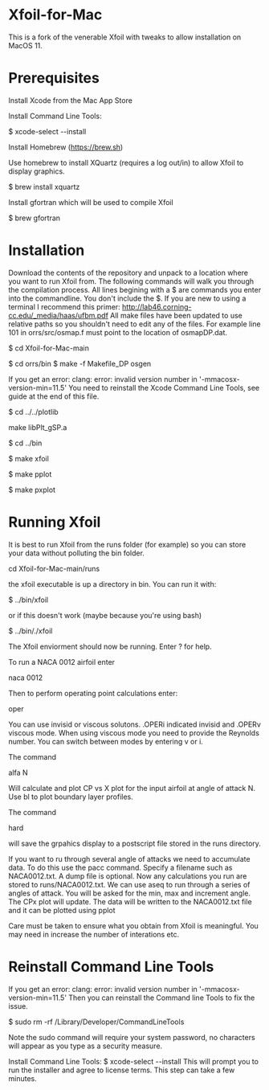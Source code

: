# Xfoil-for-Mac
This is a fork of the venerable Xfoil with tweaks to allow installation on MacOS 11.

Prerequisites
=============

Install Xcode from the Mac App Store

Install Command Line Tools:

$ xcode-select --install

Install Homebrew (https://brew.sh)

Use homebrew to install XQuartz (requires a log out/in) to allow Xfoil to display graphics.

$ brew install xquartz

Install gfortran which will be used to compile Xfoil

$ brew gfortran

Installation
============

Download the contents of the repository and unpack to a location where you want to run Xfoil from. The following commands will walk you through the compilation process. All lines begining with a $ are commands you enter into the commandline. You don't include the $. If you are new to using a terminal I recommend this primer:
http://lab46.corning-cc.edu/_media/haas/ufbm.pdf
All make files have been updated to use relative paths so you shouldn't need to edit any of the files. For example line 101 in orrs/src/osmap.f must point to the location of osmapDP.dat.

$ cd Xfoil-for-Mac-main

$ cd  orrs/bin
$ make -f Makefile_DP osgen

If you get an error:
clang: error: invalid version number in '-mmacosx-version-min=11.5'
You need to reinstall the Xcode Command Line Tools, see guide at the end of this file.

$ cd ../../plotlib

make libPlt_gSP.a

$ cd ../bin

$ make xfoil

$ make pplot

$ make pxplot

Running Xfoil
=============

It is best to run Xfoil from the runs folder (for example) so you can store your data without polluting the bin folder.

cd Xfoil-for-Mac-main/runs

the xfoil executable is up a directory in bin. You can run it with:

$ ../bin/xfoil

or if this doesn't work (maybe because you're using bash)

$ ../bin/./xfoil

The Xfoil enviorment should now be running. Enter ? for help.

To run a NACA 0012 airfoil enter

naca 0012

Then to perform operating point calculations enter:

oper

You can use invisid or viscous solutons. .OPERi indicated invisid and .OPERv viscous mode.
When using viscous mode you need to provide the Reynolds number. You can switch between modes by entering v or i.

The command

alfa N

Will calculate and plot CP vs X plot for the input airfoil at angle of attack N.
Use bl to plot boundary layer profiles.

The command

hard

will save the grpahics display to a postscript file stored in the runs directory.

If you want to ru through several angle of attacks we need to accumulate data. To do this use the pacc command.
Specify a filename such as NACA0012.txt. A dump file is optional. Now any calculations you run are stored to runs/NACA0012.txt.
We can use aseq to run through a series of angles of attack. You will be asked for the min, max and increment angle.
The CPx plot will update. The data will be written to the NACA0012.txt file and it can be plotted using
pplot

Care must be taken to ensure what you obtain from Xfoil is meaningful. You may need in increase the number of interations etc.

Reinstall Command Line Tools
============================

If you get an error:
clang: error: invalid version number in '-mmacosx-version-min=11.5'
Then you can reinstall the Command line Tools to fix the issue.

$ sudo rm -rf /Library/Developer/CommandLineTools

Note the sudo command will require your system password, no characters will appear as you type as a security measure. 

Install Command Line Tools:
$ xcode-select --install
This will prompt you to run the installer and agree to license terms. This step can take a few minutes.
